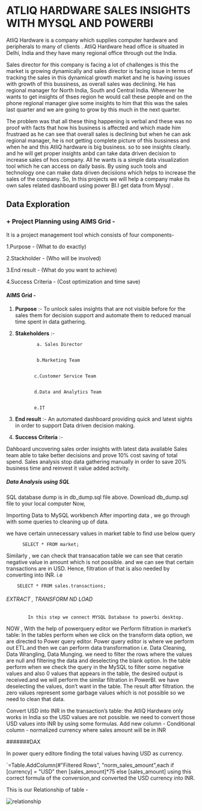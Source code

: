# **ATLIQ HARDWARE SALES INSIGHTS WITH MYSQL AND POWERBI**
AtliQ Hardware is a company which supplies computer hardware and peripherals to many of clients .
AtliQ Hardware head office is situated in Delhi, India and they have many regional office through out the India.

Sales director for this company is facing a lot of challenges is this the market is growing dynamically and sales director is facing issue in terms of tracking the sales 
in this dynamical growth market
and he is having issues with growth of this bussiness, as overall sales was declining. He has regional manager for North India, South and Central India. 
Whenever he wants to get insights of thses region he would call these people and on the phone regional manager give some insights to him that this was the sales last quarter 
and we are going to grow by this much in the next quarter.

The problem was that all these thing happening is verbal and these was no proof with facts that how his business is affected and which made him frustraed 
as he can see that overall sales is declining but when he can ask regional manager, he is not getting complete picture of this bussiness and when he 
and this AtliQ hardware is big business. so to see insights clearly. and he will get proper insights anbd can take data driven decision to increase sales of hos company.
All he wants is a simple data visualization tool which he can access on daily basis. By using such tools and technology one can make data driven decisiions 
which helps to increase the sales of the company.
So, In this projects we will help a company make its own sales related dashboard using power BI.I get data from Mysql .

## **Data Exploration**
### + Project Planning using AIMS Grid -
It is a project management tool which consists of four components-

1.Purpose - (What to do exactly)

2.Stackholder - (Who will be involved)

3.End result - (What do you want to achieve)

4.Success Criteria - (Cost optimization and time save)

#### **AIMS Grid** -

1. **Purpose** :- To unlock sales insights that are not visible before for the sales them for decision support and automate them to reduced manual time spent in data gathering.

2. **Stakeholders** :-

               a. Sales Director


               b.Marketing Team


              c.Customer Service Team


              d.Data and Analytics Team


              e.IT


3. **End result** :- An automated dashboard providing quick and latest sights in order to support Data driven decision making.

4. **Success Criteria** :-

Dahboard uncovering sales order insights with latest data available
Sales team able to take better decisions and prove 10% cost saving of total spend.
Sales analysis stop data gathering manually in order to save 20% business time and reinvest it value added activity.

##### **Data Analysis using SQL**
SQL database dump is in db_dump.sql file above. Download db_dump.sql file to your local computer
Now,

Importing Data to MySQL workbench
After importing data , we go through with some queries to cleaning up of data.

we have certain unnecessary values in market table to find use below query

          SELECT * FROM market;

Similarly , we can check that transacation table we can see that ceratin negative value in amount which is not possible.
and we can see that certain transactions are in USD. Hence, filtration of that is also needed by converting into INR.
i.e  

        SELECT * FROM sales.transactions;

###### EXTRACT , TRANSFORM ND LOAD

            In this step we connect MYSQL Database to powerbi desktop.
  NOW , With the help of powerquery editor we
 Perform filtration in market’s table: 
 In the tables perform when we click on the transform data option, we are directed to Power query editor. 
 Power query editor is where we perform out ETL.and then we can perform data transformation 
 i.e. Data Cleaning, Data Wrangling, Data Munging. we need to filter the rows where the values are null and filtering the data and deselecting the blank option.
 In the table perform when we check the query in the MySQL to filter some negative values and also 0 values that appears in the table, 
the desired output is received.and we will perform the similar filtration in PowerBI. 
we have deselecting the values, don’t want in the table. 
The result after filtration. the zero values represent some garbage values which is not possible so we need to clean that data.

Convert USD into INR in the transaction’s table: the AtliQ Hardware only works in India so the USD values are not possible. we need to convert those USD values into INR by using some formulas. Add new column - Conditional column - normalized currency where sales amount will be in INR

#######DAX

In power query editore finding the total values having USD as currency.

 `=Table.AddColumn(#"Filtered Rows", "norm_sales_amount",each if [currency] = "USD" then [sales_amount]*75 else [sales_amount]
 using this correct formula of the conversion,and converted the USD currency into INR.

 This is our Relationship of table -
 
 ![relationship](https://github.com/Mandarsir24/ATLIQ-Hardware-Sales-insights-/assets/152494714/32f37865-5eb8-4ca4-93a7-df7b6f49d3b8)

 














